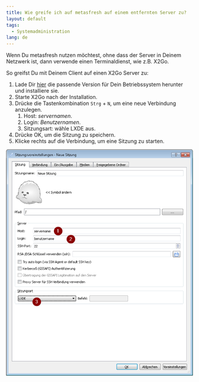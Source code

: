 ```yaml
---
title: Wie greife ich auf metasfresh auf einem entfernten Server zu?
layout: default
tags:
  - Systemadministration
lang: de
---
```


Wenn Du metasfresh nutzen möchtest, ohne dass der Server in Deinem Netzwerk ist, dann verwende einen Terminaldienst, wie z.B. X2Go.

So greifst Du mit Deinem Client auf einen X2Go Server zu:

1. Lade Dir <a href="http://wiki.x2go.org/doku.php/download:start" title="Getting X2Go | wiki.x2go.org" target="blank">hier</a> die passende Version für Dein Betriebssystem herunter und installiere sie.
1. Starte X2Go nach der Installation.
1. Drücke die Tastenkombination `Strg` + `N`, um eine neue Verbindung anzulegen.
   1. Host: *servernamen*.
   1. Login: *Benutzernamen*.
   1. Sitzungsart: wähle LXDE aus.
1. Drücke OK, um die Sitzung zu speichern.
1. Klicke rechts auf die Verbindung, um eine Sitzung zu starten.

![X2Go](../images/de_x2go_sitzung.png)
